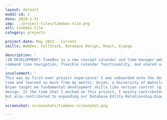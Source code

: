 ```yaml
---
layout: default
modal-id: 1
date: 2024-1-31
img: ../project-tiles/timebox-tile.png
alt: timebox-tile
category: projects

project-date: May 2023 - Current
skills: WebDev, FullStack, Database Design, React, Django

description: '
(IN DEVELOPMENT) TimeBox is a new concept calendar and time-manager web app. The platform is designed with 
command line navigation, flexible calendar functionality, and shared user experience in mind.
'
involvement: '
This was my first-ever project experience! I was onboarded onto the development team of 5 developers at the 
time and learned so much from my mentor, Bryan, a University of Waterloo Math alumni and volleyball enthusiast. 
Bryan taught me fundamental development skills like version control (git), web development, and relational database 
design. In the time that I worked on this project, I mainly contributed to developing the frontend features, 
but also contributed to expanding our Database Entity-Relationship-Diagram and a few backend tickets.
'
screenshot: screenshots/timebox-screenshot.png

---
```

